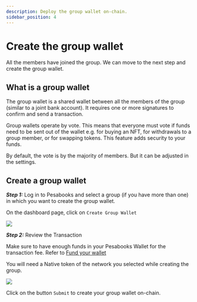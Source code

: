 ```yaml
---
description: Deploy the group wallet on-chain.
sidebar_position: 4
---
```


# Create the group wallet

All the members have joined the group. We can move to the next step and create the group wallet.

## What is a group wallet

The group wallet is a shared wallet between all the members of the group (similar to a joint bank account). It requires one or more signatures to confirm and send a transaction.

Group wallets operate by vote. This means that everyone must vote if funds need to be sent out of the wallet e.g. for buying an NFT, for withdrawals to a group member, or for swapping tokens. This feature adds security to your funds.

By default, the vote is by the majority of members. But it can be adjusted in the settings.

## Create a group wallet

**_Step 1:_** Log in to Pesabooks and select a group (if you have more than one) in which you want to create the group wallet.

On the dashboard page, click on `Create Group Wallet`

![](/img/create-group-wallet-1.png)

**_Step 2:_** Review the Transaction

Make sure to have enough funds in your Pesabooks Wallet for the transaction fee. Refer to [Fund your wallet](../pesabooks-wallet/fund-your-wallet.md)

You will need a Native token of the network you selected while creating the group.

![](/img/create-group-wallet-2.png)

Click on the button `Submit` to create your group wallet on-chain.
